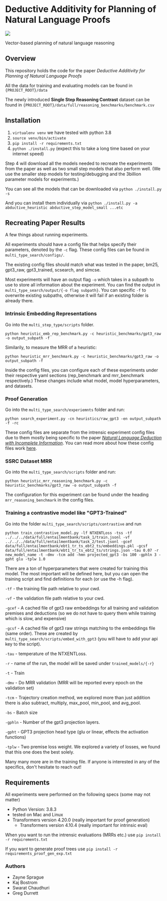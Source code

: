 # Deductive Additivity for Planning of Natural Language Proofs


<image src="./figs/diagram.png"></image>

Vector-based planning of natural language reasoning

## Overview

This repository holds the code for the paper _Deductive Additivity for Planning of Natural Language Proofs_

All the data for training and evaluating models can be found in `{PROJECT_ROOT}/data`

The newly introduced **Single Step Reasoning Contrast** dataset can be found in `{PROJECT_ROOT}/data/full/reasoning_benchmarks/benchmark.csv`

## Installation

1. `virtualenv venv` we have tested with python 3.8
2. `source venv/bin/activate`
3. `pip install -r requirements.txt`
4. `python ./install.py` (expect this to take a long time based on your internet speed)

Step 4 will download all the models needed to recreate the experiments from the paper as well as two small step models
that also perform well.  (We use the smaller step models for testing/debugging and the 3billion parameter models for
experiments.)

You can see all the models that can be downloaded via
`python ./install.py -s` 

And you can install them individually via
`python ./install.py -a abductive_heuristic abductive_step_model_small ...etc`

## Recreating Paper Results

A few things about running experiments.

All experiments should have a config file that helps specify their parameters, denoted by the `-c` flag.  These config files can be found in `multi_type_search/configs/`.

The existing config files should match what was tested in the paper, bm25, gpt3_raw, gpt3_trained, scsearch, and simcse.

Most experiments will have an output flag `-o` which takes in a subpath to use to store all information about the experiment.  You can find the output in `multi_type_search/output/{-o flag subpath}`.  You can specific `-f` to overwrite existing subpaths, otherwise it will fail if an existing folder is already there.

### Intrinsic Embedding Representations

Go into the `multi_step_type/scripts` folder.

```shell
python heuristic_emb_rep_benchmark.py -c heuristic_benchmarks/gpt3_raw -o output_subpath -f
```

Similarily, to measure the MRR of a heuristic:

```shell
python heuristic_mrr_benchmark.py -c heuristic_benchmarks/gpt3_raw -o output_subpath -f
```

Inside the config files, you can configure each of these experiments under their respective yaml sections (rep_benchmark and mrr_benchmark respectively.)  These changes include what model, model hyperparameters, and datasets.

### Proof Generation

Go into the `multi_type_search/experiemnts` folder and run:

```shell
python search_experiment.py -cn heuristics/raw_gpt3 -en output_subpath -f -rc
```

These config files are separate from the intrensic experiment config files due to them mostly being specific to the paper [_Natural Language Deduction with Incomplete Information_](https://arxiv.org/abs/2211.00614).  You can read more about how these config files work [here](https://github.com/Zayne-sprague/Natural_Language_Deduction_with_Incomplete_Information).

### SSRC Dataset MRR

Go into the `multi_type_search/scripts` folder and run:

```shell
python heuristic_mrr_reasoning_benchmark.py -c heuristic_benchmarks/gpt3_raw -o output_subpath -f
 ```

The configuration for this experiment can be found under the heading `mrr_reasoning_benchmark` in the config files.

### Training a contrastive model like "GPT3-Trained"

Go into the folder `multi_type_search/scripts/contrastive` and run

```shell
python train_contrastive_model.py -lf NTXENTLoss -tss -tf ../../../data/full/entailmentbank/task_1/train.jsonl -vf ../../../data/full/entailmentbank/task_2/test.jsonl -gcef data/full/entailmentbank/ebt1_tr_ts_ebt2_ts/embeddings.pkl -gcsf data/full/entailmentbank/ebt1_tr_ts_ebt2_ts/strings.json -tau 0.07 -r new_model_name -t -dmv -tcm add -hmn projected_gpt3 -bs 100 -gphln 3 -gpht glu -tplw 1.0
```

There are a ton of hyperparameters that were created for training this model.  The most important will be defined here, but you can open the training script and find definitions for each (or use the -h flag).

`-tf` - the training file path relative to your cwd.

`-vf` - the validation file path relative to your cwd.

`-gcef` - A cached file of gpt3 raw embeddings for all training and validation premises and deductions (so we do not have to query them while training which is slow, and expensive)

`-gcsf` - A cached file of gpt3 raw strings matching to the embeddings file (same order).  These are created by `multi_type_search/scripts/embed_with_gpt3` (you will have to add your api key to the script).

`-tau` - temperature of the NTXENTLoss. 

`-r` - name of the run, the model will be saved under `trained_models/{-r}`

`-t` - Train

`-dmv` - Do MRR validation (MRR will be reported every epoch on the validation set)

`-tcm` - Trajectory creation method, we explored more than just addition there is also subtract, multiply, max_pool, min_pool, and avg_pool.

`-bs` - Batch size

`-gphln` - Number of the gpt3 projection layers.

`-gpht` - GPT3 projection head type (glu or linear, effects the activation functions)

`-tplw` - Two premise loss weight.  We explored a variety of losses, we found that this one does the best solely.

Many many more are in the training file.  If anyone is interested in any of the specifics, don't hesitate to reach out!


## Requirements
All experiments were performed on the following specs (some may not matter)

- Python Version: 3.8.3
- tested on Mac and Linux
- Transformers version 4.20.0 (really important for proof generation)
    - Transformers version 4.10.4 (really important for intrinsic eval)

When you want to run the intrensic evaluations (MRRs etc.) use `pip install -r requirements.txt`

If you want to generate proof trees use `pip install -r requirements_proof_gen_exp.txt`

### Authors
- Zayne Sprague
- Kaj Bostrom
- Swarat Chaudhuri
- Greg Durrett



